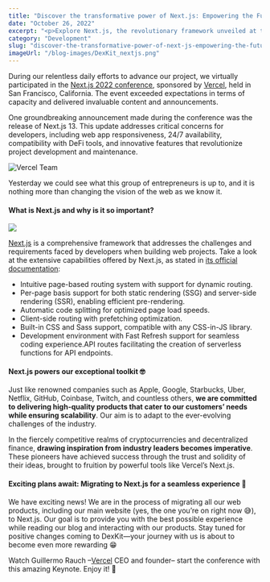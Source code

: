 ```yaml
---
title: "Discover the transformative power of Next.js: Empowering the Future of Web Development ▲"
date: "October 26, 2022"
excerpt: "<p>Explore Next.js, the revolutionary framework unveiled at the Next.js 2022 conference. Discover how it revolutionizes web development by providing solutions to critical challenges faced by developers. With improved speed, compatibility with DeFi tools, and new features, Next.js reshapes the web development landscape, inspiring countless entrepreneurs to redefine the industry.</p> "
category: "Development"
slug: "discover-the-transformative-power-of-next-js-empowering-the-future-of-web-development"
imageUrl: "/blog-images/DexKit_nextjs.png"
---
```


During our relentless daily efforts to advance our project, we virtually participated in the [Next.js 2022 conference](https://nextjs.org/conf), sponsored by [Vercel](https://vercel.com/), held in San Francisco, California. The event exceeded expectations in terms of capacity and delivered invaluable content and announcements.

One groundbreaking announcement made during the conference was the release of Next.js 13. This update addresses critical concerns for developers, including web app responsiveness, 24/7 availability, compatibility with DeFi tools, and innovative features that revolutionize project development and maintenance.

![Vercel Team](https://dexkit.com/wp-content/uploads/image-16.png)

Yesterday we could see what this group of entrepreneurs is up to, and it is nothing more than changing the vision of the web as we know it.

#### What is Next.js and why is it so important?

![](https://dexkit.com/wp-content/uploads/Nextjs.b8a717322c08.png)

[Next.js](https://nextjs.org/) is a comprehensive framework that addresses the challenges and requirements faced by developers when building web projects. Take a look at the extensive capabilities offered by Next.js, as stated in [its official documentation](https://nextjs.org/learn/basics/create-nextjs-app):

*   Intuitive page-based routing system with support for dynamic routing.
*   Per-page basis support for both static rendering (SSG) and server-side rendering (SSR), enabling efficient pre-rendering.
*   Automatic code splitting for optimized page load speeds.
*   Client-side routing with prefetching optimization.
*   Built-in CSS and Sass support, compatible with any CSS-in-JS library.
*   Development environment with Fast Refresh support for seamless coding experience.API routes facilitating the creation of serverless functions for API endpoints.

#### Next.js powers our exceptional toolkit 🤓

Just like renowned companies such as Apple, Google, Starbucks, Uber, Netflix, GitHub, Coinbase, Twitch, and countless others, **we are committed to delivering high-quality products that cater to our customers’ needs while ensuring scalability**. Our aim is to adapt to the ever-evolving challenges of the industry.

In the fiercely competitive realms of cryptocurrencies and decentralized finance, **drawing inspiration from industry leaders becomes imperative**. These pioneers have achieved success through the trust and solidity of their ideas, brought to fruition by powerful tools like Vercel’s Next.js.

#### Exciting plans await: Migrating to Next.js for a seamless experience 🚀

We have exciting news! We are in the process of migrating all our web products, including our main website (yes, the one you’re on right now 😅), to Next.js. Our goal is to provide you with the best possible experience while reading our blog and interacting with our products. Stay tuned for positive changes coming to DexKit—your journey with us is about to become even more rewarding 😁

Watch Guillermo Rauch –[Vercel](https://vercel.com) CEO and founder– start the conference with this amazing Keynote. Enjoy it! 🍿​